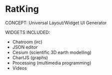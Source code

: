 # RatKing
CONCEPT: Universal Layout/Widget UI Generator

WIDGETS INCLUDED:
- Chatroom (irc)
- JSON editor
- Cesium (scientific 3D earth modelling)
- ChartJS (graphs)
- Processing (multimedia programming)
- Videos
